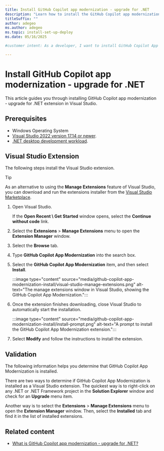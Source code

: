 ```yaml
---
title: Install GitHub Copilot app modernization - upgrade for .NET
description: "Learn how to install the GitHub Copilot app modernization - upgrade for .NET Visual Studio extension. App modernization assists you when upgrading projects to the latest dependencies or when upgrading to a new version of .NET"
titleSuffix: ""
author: adegeo
ms.author: adegeo
ms.topic: install-set-up-deploy
ms.date: 05/16/2025

#customer intent: As a developer, I want to install GitHub Copilot App Modernization so that I can upgrade my projects.

---
```


# Install GitHub Copilot app modernization - upgrade for .NET

This article guides you through installing GitHub Copilot app modernization - upgrade for .NET extension in Visual Studio.

## Prerequisites

- Windows Operating System
- [Visual Studio 2022 version 17.14 or newer](https://visualstudio.microsoft.com/downloads/).
- [.NET desktop development workload](/visualstudio/install/modify-visual-studio?view=vs-2022&preserve-view=true#change-workloads-or-individual-components).

## Visual Studio Extension

The following steps install the Visual Studio extension.

> [!TIP]
> As an alternative to using the **Manage Extensions** feature of Visual Studio, you can download and run the extensions installer from the [Visual Studio Marketplace](https://aka.ms/ghcp-appmod/dotnet-upgrade-vsix).

01. Open Visual Studio.

    If the **Open Recent \ Get Started** window opens, select the **Continue without code** link.

01. Select the **Extensions** > **Manage Extensions** menu to open the **Extension Manager** window.
01. Select the **Browse** tab.
01. Type **GitHub Copilot App Modernization** into the search box.
01. Select the **GitHub Copilot App Modernization** item, and then select **Install**.

    :::image type="content" source="media/github-copilot-app-modernization-install/visual-studio-manage-extensions.png" alt-text="The manage extensions window in Visual Studio, showing the GitHub Copilot App Modernization.":::

01. Once the extension finishes downloading, close Visual Studio to automatically start the installation.

    :::image type="content" source="media/github-copilot-app-modernization-install/install-prompt.png" alt-text="A prompt to install the GitHub Copilot App Modernization extension.":::

01. Select **Modify** and follow the instructions to install the extension.

## Validation

The following information helps you determine that GitHub Copilot App Modernization is installed.

There are two ways to determine if GitHub Copilot App Modernization is installed as a Visual Studio extension. The quickest way is to right-click on any .NET or .NET Framework project in the **Solution Explorer** window and check for an **Upgrade** menu item.

Another way is to select the **Extensions** > **Manage Extensions** menu to open the **Extension Manager** window. Then, select the **Installed** tab and find it in the list of installed extensions.

## Related content

- [What is GitHub Copilot app modernization - upgrade for .NET?](github-copilot-app-modernization-overview.md)
